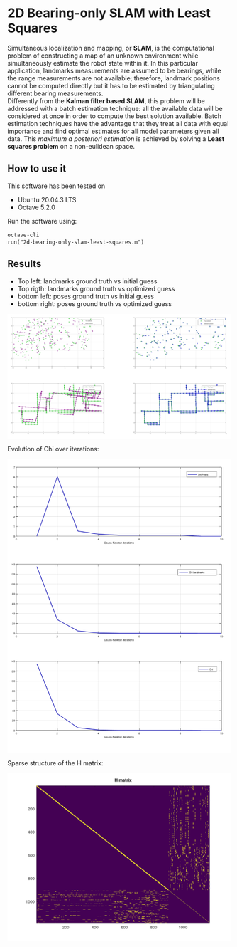 # 2D Bearing-only SLAM with Least Squares
Simultaneous localization and mapping, or **SLAM**, is the computational problem of constructing a map of an unknown environment while simultaneously estimate the robot state within it. In this particular application, landmarks measurements are assumed to be bearings, while the range measurements are not available; therefore,  landmark positions cannot be computed directly but it has to be estimated by triangulating different bearing measurements.<br>
Differently from the **Kalman filter based SLAM**, this problem will be addressed with a batch estimation technique: all the available data will be considered at once in order to compute the best solution available. Batch estimation techniques have the advantage that they treat all data with equal importance and find
optimal estimates for all model parameters given all data. This *maximum a posteriori estimation* is achieved by solving a **Least squares problem** on a non-eulidean space.

## How to use it

This software has been tested on
- Ubuntu 20.04.3 LTS
- Octave 5.2.0

Run the software using:
```
octave-cli
run("2d-bearing-only-slam-least-squares.m")
```

## Results

- Top left: landmarks ground truth vs initial guess
- Top rigth: landmarks ground truth vs optimized guess
- bottom left: poses ground truth vs initial guess
- bottom right: poses ground truth vs optimized guess
<p align="center">
<img src="figures/slam.png" align="center"/>
</p>

Evolution of Chi over iterations:
<p align="center">
<img src="figures/chi.png" align="center" width=600/>
</p>

Sparse structure of the H matrix:
<p align="center">
<img src="figures/H.png" align="center" width=600/>
</p>
